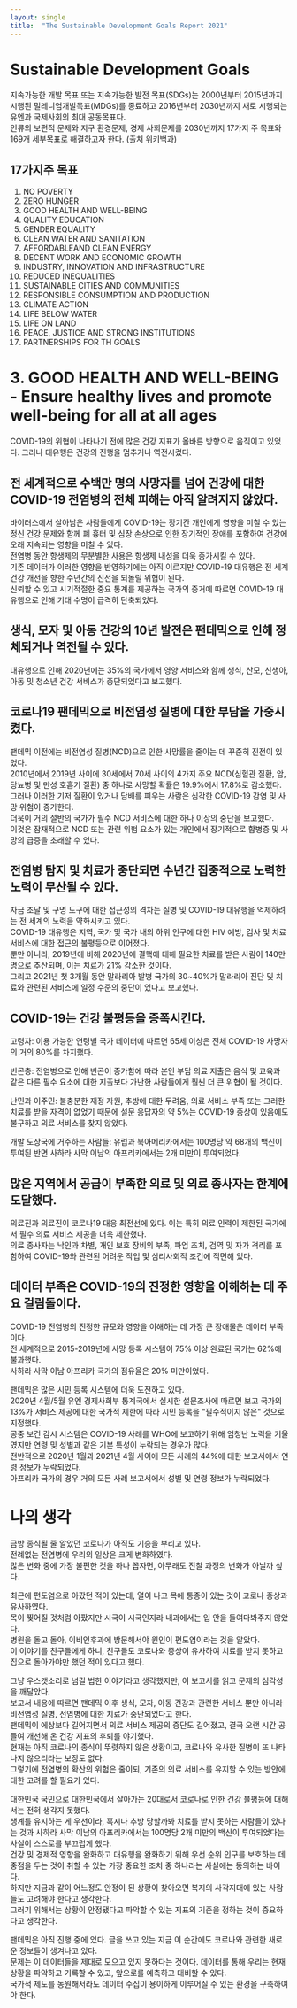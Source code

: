 ```yaml
---
layout: single
title:  "The Sustainable Development Goals Report 2021"
---
```


# Sustainable Development Goals
 지속가능한 개발 목표 또는 지속가능한 발전 목표(SDGs)는 2000년부터 2015년까지 시행된 밀레니엄개발목표(MDGs)를 종료하고 2016년부터 2030년까지 새로 시행되는 유엔과 국제사회의 최대 공동목표다.  
 인류의 보편적 문제와 지구 환경문제, 경제 사회문제를 2030년까지 17가지 주 목표와 169개 세부목표로 해결하고자 한다. (출처 위키백과)
## 17가지주 목표
1. NO POVERTY
2. ZERO HUNGER
3. GOOD HEALTH AND WELL-BEING 
4. QUALITY EDUCATION
5. GENDER EQUALITY 
6. CLEAN WATER AND SANITATION 
7. AFFORDABLEAND CLEAN ENERGY
8. DECENT WORK AND ECONOMIC GROWTH
9. INDUSTRY, INNOVATION AND INFRASTRUCTURE 
10. REDUCED INEQUALITIES 
11. SUSTAINABLE CITIES AND COMMUNITIES 
12. RESPONSIBLE CONSUMPTION AND PRODUCTION 
13. CLIMATE ACTION 
14. LIFE BELOW WATER 
15. LIFE ON LAND 
16. PEACE, JUSTICE AND STRONG INSTITUTIONS 
17. PARTNERSHIPS FOR TH GOALS 


# 3. GOOD HEALTH AND WELL-BEING - Ensure healthy lives and promote well-being for all at all ages
COVID-19의 위협이 나타나기 전에 많은 건강 지표가 올바른 방향으로 움직이고 있었다. 그러나 대유행은 건강의 진행을 멈추거나 역전시켰다.
## 전 세계적으로 수백만 명의 사망자를 넘어 건강에 대한 COVID-19 전염병의 전체 피해는 아직 알려지지 않았다.
바이러스에서 살아남은 사람들에게 COVID-19는 장기간 개인에게 영향을 미칠 수 있는 정신 건강 문제와 함께 폐 흉터 및 심장 손상으로 인한 장기적인 장애를 포함하여 건강에 오래 지속되는 영향을 미칠 수 있다.  
전염병 동안 항생제의 무분별한 사용은 항생제 내성을 더욱 증가시킬 수 있다.  
기존 데이터가 이러한 영향을 반영하기에는 아직 이르지만 COVID-19 대유행은 전 세계 건강 개선을 향한 수년간의 진전을 되돌릴 위협이 된다.  
신뢰할 수 있고 시기적절한 중요 통계를 제공하는 국가의 증거에 따르면 COVID-19 대유행으로 인해 기대 수명이 급격히 단축되었다.

## 생식, 모자 및 아동 건강의 10년 발전은 팬데믹으로 인해 정체되거나 역전될 수 있다.
 대유행으로 인해 2020년에는 35%의 국가에서 영양 서비스와 함께 생식, 산모, 신생아, 아동 및 청소년 건강 서비스가 중단되었다고 보고했다.
 
## 코로나19 팬데믹으로 비전염성 질병에 대한 부담을 가중시켰다.
 팬데믹 이전에는 비전염성 질병(NCD)으로 인한 사망률을 줄이는 데 꾸준히 진전이 있었다.  
 2010년에서 2019년 사이에 30세에서 70세 사이의 4가지 주요 NCD(심혈관 질환, 암, 당뇨병 및 만성 호흡기 질환) 중 하나로 사망할 확률은 19.9%에서 17.8%로 감소했다.  
 그러나 이러한 기저 질환이 있거나 담배를 피우는 사람은 심각한 COVID-19 감염 및 사망 위험이 증가한다.   
 더욱이 거의 절반의 국가가 필수 NCD 서비스에 대한 하나 이상의 중단을 보고했다.   
 이것은 잠재적으로 NCD 또는 관련 위험 요소가 있는 개인에서 장기적으로 합병증 및 사망의 급증을 초래할 수 있다. 

## 전염병 탐지 및 치료가 중단되면 수년간 집중적으로 노력한 노력이 무산될 수 있다.
자금 조달 및 구명 도구에 대한 접근성의 격차는 질병 및 COVID-19 대유행을 억제하려는 전 세계의 노력을 약화시키고 있다.  
COVID-19 대유행은 지역, 국가 및 국가 내의 하위 인구에 대한 HIV 예방, 검사 및 치료 서비스에 대한 접근의 불평등으로 이어졌다.  
뿐만 아니라, 2019년에 비해 2020년에 결핵에 대해 필요한 치료를 받은 사람이 140만 명으로 추산되며, 이는 치료가 21% 감소한 것이다.  
그리고 2021년 첫 3개월 동안 말라리아 발병 국가의 30~40%가 말라리아 진단 및 치료와 관련된 서비스에 일정 수준의 중단이 있다고 보고했다.

## COVID-19는 건강 불평등을 증폭시킨다.
 고령자: 이용 가능한 연령별 국가 데이터에 따르면 65세 이상은 전체 COVID-19 사망자의 거의 80%를 차지했다.
 
 빈곤층: 전염병으로 인해 빈곤이 증가함에 따라 본인 부담 의료 지출은 음식 및 교육과 같은 다른 필수 요소에 대한 지출보다 가난한 사람들에게 훨씬 더 큰 위협이 될 것이다.
 
 난민과 이주민: 불충분한 재정 자원, 추방에 대한 두려움, 의료 서비스 부족 또는 그러한 치료를 받을 자격이 없었기 때문에 설문 응답자의 약 5%는 COVID-19 증상이 있음에도 불구하고 의료 서비스를 찾지 않았다.
 
 개발 도상국에 거주하는 사람들: 유럽과 북아메리카에서는 100명당 약 68개의 백신이 투여된 반면 사하라 사막 이남의 아프리카에서는 2개 미만이 투여되었다. 
 
## 많은 지역에서 공급이 부족한 의료 및 의료 종사자는 한계에 도달했다.
의료진과 의료진이 코로나19 대응 최전선에 있다. 이는 특히 의료 인력이 제한된 국가에서 필수 의료 서비스 제공을 더욱 제한했다.  
의료 종사자는 낙인과 차별, 개인 보호 장비의 부족, 파업 조치, 검역 및 자가 격리를 포함하여 COVID-19와 관련된 어려운 작업 및 심리사회적 조건에 직면해 있다.

## 데이터 부족은 COVID-19의 진정한 영향을 이해하는 데 주요 걸림돌이다.
COVID-19 전염병의 진정한 규모와 영향을 이해하는 데 가장 큰 장애물은 데이터 부족이다.  
전 세계적으로 2015-2019년에 사망 등록 시스템이 75% 이상 완료된 국가는 62%에 불과했다.  
사하라 사막 이남 아프리카 국가의 점유율은 20% 미만이었다.


팬데믹은 많은 시민 등록 시스템에 더욱 도전하고 있다.  
2020년 4월/5월 유엔 경제사회부 통계국에서 실시한 설문조사에 따르면 보고 국가의 13%가 서비스 제공에 대한 국가적 제한에 따라 시민 등록을 "필수적이지 않은" 것으로 지정했다.  
공중 보건 감시 시스템은 COVID-19 사례를 WHO에 보고하기 위해 엄청난 노력을 기울였지만 연령 및 성별과 같은 기본 특성이 누락되는 경우가 많다.  
전반적으로 2020년 1월과 2021년 4월 사이에 모든 사례의 44%에 대한 보고서에서 연령 정보가 누락되었다.  
아프리카 국가의 경우 거의 모든 사례 보고서에서 성별 및 연령 정보가 누락되었다.


# 나의 생각
금방 종식될 줄 알았던 코로나가 아직도 기승을 부리고 있다.   
전례없는 전염병에 우리의 일상은 크게 변화하였다.   
많은 변화 중에 가장 불편한 것을 하나 꼽자면, 아무래도 진찰 과정의 변화가 아닐까 싶다.


최근에 편도염으로 아팠던 적이 있는데, 열이 나고 목에 통증이 있는 것이 코로나 증상과 유사하였다.  
목이 찢어질 것처럼 아팠지만 시국이 시국인지라 내과에서는 입 안을 들여다봐주지 않았다.  
병원을 돌고 돌아, 이비인후과에 방문해서야 원인이 편도염이라는 것을 알았다.  
이 이야기를 친구들에게 하니, 친구들도 코로나와 증상이 유사하여 치료를 받지 못하고 집으로 돌아가야만 했던 적이 있다고 했다.


그냥 우스갯소리로 넘길 법한 이야기라고 생각했지만, 이 보고서를 읽고 문제의 심각성을 깨달았다.  
보고서 내용에 따르면 팬데믹 이후 생식, 모자, 아동 건강과 관련한 서비스 뿐만 아니라 비전염성 질병, 전염병에 대한 치료가 중단되었다고 한다.  
팬데믹이 에상보다 길어지면서 의료 서비스 제공의 중단도 길어졌고, 결국 오랜 시간 공들여 개선해 온 건강 지표의 후퇴를 야기했다.  
현재는 아직 코로나의 종식이 뚜렷하지 않은 상황이고, 코로나와 유사한 질병이 또 나타나지 않으리라는 보장도 없다.  
그렇기에 전염병의 확산의 위험은 줄이되, 기존의 의료 서비스를 유지할 수 있는 방안에 대한 고려를 할 필요가 있다.


대한민국 국민으로 대한민국에서 살아가는 20대로서 코로나로 인한 건강 불평등에 대해서는 전혀 생각지 못했다.  
생계를 유지하는 게 우선이라, 혹시나 추방 당할까봐 치료를 받지 못하는 사람들이 있다는 것과 사하라 사막 이남의 아프리카에서는 100명당 2개 미만의 백신이 투여되었다는 사실이 스스로를 부끄럽게 했다.  
건강 및 경제적 영향을 완화하고 대유행을 완화하기 위해 우선 순위 인구를 보호하는 데 중점을 두는 것이 취할 수 있는 가장 중요한 조치 중 하나라는 사실에는 동의하는 바이다.  
하지만 지금과 같이 어느정도 안정이 된 상황이 찾아오면 복지의 사각지대에 있는 사람들도 고려해야 한다고 생각한다.  
그러기 위해서는 상황이 안정됐다고 파악할 수 있는 지표의 기준을 정하는 것이 중요하다고 생각한다.


팬데믹은 아직 진행 중에 있다. 글을 쓰고 있는 지금 이 순간에도 코로나와 관련한 새로운 정보들이 생겨나고 있다.   
문제는 이 데이터들을 제대로 모으고 있지 못하다는 것이다. 데이터를 통해 우리는 현재 상황을 파악하고 기록할 수 있고, 앞으로를 예측하고 대비할 수 있다.  
국가적 제도를 동원해서라도 데이터 수집이 용이하게 이루어질 수 있는 환경을 구축하여야 한다.



 

